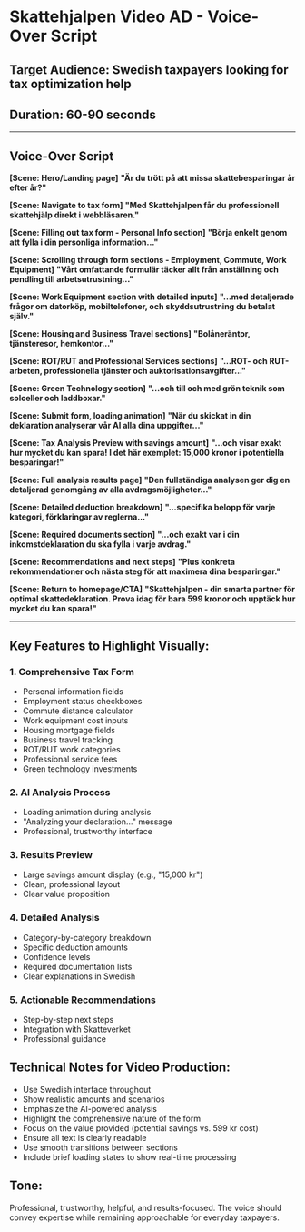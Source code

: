 # Skattehjalpen Video AD - Voice-Over Script

## Target Audience: Swedish taxpayers looking for tax optimization help

## Duration: 60-90 seconds

---

## Voice-Over Script

**[Scene: Hero/Landing page]**
**"Är du trött på att missa skattebesparingar år efter år?"**

**[Scene: Navigate to tax form]**
**"Med Skattehjalpen får du professionell skattehjälp direkt i webbläsaren."**

**[Scene: Filling out tax form - Personal Info section]**
**"Börja enkelt genom att fylla i din personliga information..."**

**[Scene: Scrolling through form sections - Employment, Commute, Work Equipment]**
**"Vårt omfattande formulär täcker allt från anställning och pendling till arbetsutrustning..."**

**[Scene: Work Equipment section with detailed inputs]**
**"...med detaljerade frågor om datorköp, mobiltelefoner, och skyddsutrustning du betalat själv."**

**[Scene: Housing and Business Travel sections]**
**"Bolåneräntor, tjänsteresor, hemkontor..."**

**[Scene: ROT/RUT and Professional Services sections]**
**"...ROT- och RUT-arbeten, professionella tjänster och auktorisationsavgifter..."**

**[Scene: Green Technology section]**
**"...och till och med grön teknik som solceller och laddboxar."**

**[Scene: Submit form, loading animation]**
**"När du skickat in din deklaration analyserar vår AI alla dina uppgifter..."**

**[Scene: Tax Analysis Preview with savings amount]**
**"...och visar exakt hur mycket du kan spara! I det här exemplet: 15,000 kronor i potentiella besparingar!"**

**[Scene: Full analysis results page]**
**"Den fullständiga analysen ger dig en detaljerad genomgång av alla avdragsmöjligheter..."**

**[Scene: Detailed deduction breakdown]**
**"...specifika belopp för varje kategori, förklaringar av reglerna..."**

**[Scene: Required documents section]**
**"...och exakt var i din inkomstdeklaration du ska fylla i varje avdrag."**

**[Scene: Recommendations and next steps]**
**"Plus konkreta rekommendationer och nästa steg för att maximera dina besparingar."**

**[Scene: Return to homepage/CTA]**
**"Skattehjalpen - din smarta partner för optimal skattedeklaration. Prova idag för bara 599 kronor och upptäck hur mycket du kan spara!"**

---

## Key Features to Highlight Visually:

### 1. Comprehensive Tax Form
- Personal information fields
- Employment status checkboxes
- Commute distance calculator
- Work equipment cost inputs
- Housing mortgage fields
- Business travel tracking
- ROT/RUT work categories
- Professional service fees
- Green technology investments

### 2. AI Analysis Process
- Loading animation during analysis
- "Analyzing your declaration..." message
- Professional, trustworthy interface

### 3. Results Preview
- Large savings amount display (e.g., "15,000 kr")
- Clean, professional layout
- Clear value proposition

### 4. Detailed Analysis
- Category-by-category breakdown
- Specific deduction amounts
- Confidence levels
- Required documentation lists
- Clear explanations in Swedish

### 5. Actionable Recommendations
- Step-by-step next steps
- Integration with Skatteverket
- Professional guidance

## Technical Notes for Video Production:
- Use Swedish interface throughout
- Show realistic amounts and scenarios
- Emphasize the AI-powered analysis
- Highlight the comprehensive nature of the form
- Focus on the value provided (potential savings vs. 599 kr cost)
- Ensure all text is clearly readable
- Use smooth transitions between sections
- Include brief loading states to show real-time processing

## Tone: 
Professional, trustworthy, helpful, and results-focused. The voice should convey expertise while remaining approachable for everyday taxpayers.